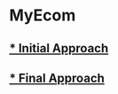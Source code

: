 # MyEcom

## [* Initial Approach](https://github.com/harshitmody72/MyEcom/commit/4119dcf9e603b29b2847634863754c077a9bc672?branch=4119dcf9e603b29b2847634863754c077a9bc672&diff=split)
## [* Final Approach](https://github.com/harshitmody72/MyEcom/commit/26746de801530a11514acfd14c0484058bb5f93e)
